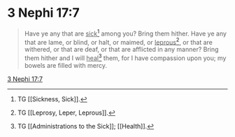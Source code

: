 # 3 Nephi 17:7

> Have ye any that are <u>sick</u>[^a] among you? Bring them hither. Have ye any that are lame, or blind, or halt, or maimed, or <u>leprous</u>[^b], or that are withered, or that are deaf, or that are afflicted in any manner? Bring them hither and I will <u>heal</u>[^c] them, for I have compassion upon you; my bowels are filled with mercy.

[3 Nephi 17:7](https://www.churchofjesuschrist.org/study/scriptures/bofm/3-ne/17?lang=eng&id=p7#p7)


[^a]: TG [[Sickness, Sick]].
[^b]: TG [[Leprosy, Leper, Leprous]].
[^c]: TG [[Administrations to the Sick]]; [[Health]].
